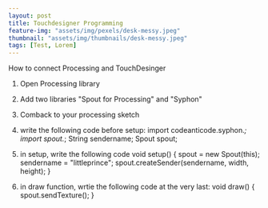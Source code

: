 ```yaml
---
layout: post
title: Touchdesigner Programming
feature-img: "assets/img/pexels/desk-messy.jpeg"
thumbnail: "assets/img/thumbnails/desk-messy.jpeg"
tags: [Test, Lorem]
---
```


How to connect Processing and TouchDesinger 

1. Open Processing library
2. Add two libraries "Spout for Processing" and "Syphon" 
3. Comback to your processing sketch
4. write the following code before setup: 
    import codeanticode.syphon.*;
    import spout.*;
    String sendername; 
    Spout spout;
    
5. in setup, write the following code
void setup()  { 
  spout = new Spout(this);
  sendername = "littleprince";
  spout.createSender(sendername, width, height);
}
6. in draw function, wrtie the following code at the very last:
void draw()  { 
  spout.sendTexture();
  }
